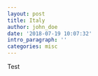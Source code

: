 ```yaml
---
layout: post
title: Italy
author: john_doe
date: '2018-07-19 10:07:32'
intro_paragraph: ''
categories: misc
---
```

Test 
